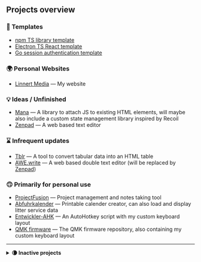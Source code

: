 ## Projects overview

### 📄 Templates

- [npm TS library template](https://github.com/alinnert/npm-ts-library)
- [Electron TS React template](https://github.com/alinnert/electron-ts-react-template)
- [Go session authentication template](https://github.com/alinnert/go-session-auth-template)

### 🌍 Personal Websites

- [Linnert Media](https://github.com/alinnert/linnertmedia) &mdash; My website

### 💡 Ideas / Unfinished

- [Mana](https://github.com/alinnert/mana) &mdash; A library to attach JS to existing HTML elements, will maybe also include a custom state management library inspired by Recoil
- [Zenpad](https://github.com/alinnert/zenpad) &mdash; A web based text editor

### ⌛️ Infrequent updates

- [Tblr](https://github.com/alinnert/tblr) &mdash; A tool to convert tabular data into an HTML table
- [AWE.write](https://github.com/alinnert/awewrite) &mdash; A web based double text editor (will be replaced by [Zenpad](https://github.com/alinnert/zenpad))

### 🙃 Primarily for personal use

- [ProjectFusion](https://github.com/alinnert/project-fusion) &mdash; Project management and notes taking tool
- [Abfuhrkalender](https://github.com/alinnert/abfuhrkalender) &mdash; Printable calender creator, can also load and display litter service data
- [Entwickler-AHK](https://github.com/alinnert/entwickler-ahk) &mdash; An AutoHotkey script with my custom keyboard layout
- [QMK firmware](https://github.com/alinnert/qmk_firmware) &mdash; The QMK firmware repository, also containing my custom keyboard layout

<hr>

<details>
  <summary><strong>🌘 Inactive projects</strong></summary>

  ### ❓ Unknown / no plans currently

  - [Bookmarks](https://github.com/alinnert/bookmarks) &mdash; Self hostet bookmarks tool (maybe I'll look into this at a later point in time)
  - [Markdown CLI](https://github.com/alinnert/markdown-cli) &mdash; A CLI tool to quickly convert markdown to html (I don't need it anymore)
  - [Protofiles](https://github.com/alinnert/protofiles) &mdash; Tool to create new files by templates (I don't know...)
  - [SSH Tool](https://github.com/alinnert/sshtool) &mdash; SSH tools with planned GUI (I'm not sure if I'll continue working on this)
  - [TState](https://github.com/alinnert/tstate) &mdash; State management library (it's not needed anymore)
  - [Type Case](https://github.com/alinnert/type-case) &mdash; Text editor for ChromeOS (will probably be replaced by [Zenpad](https://github.com/alinnert/zenpad))

  ### 🧹 Craft CMS 2 Plugins (no active development)

  - [Vistor Counter](https://github.com/alinnert/craft-plugin-visitorcounter)
  - [XLS2HTML Twig Filter](https://github.com/alinnert/craft-plugin-xls2html-twig-filter)

  ### 📦 Archived

  - [Lumen Auth Reference](https://github.com/alinnert/lumen-auth-reference)
</details>
